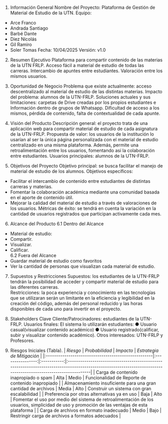 1. Información General
Nombre del Proyecto: Plataforma de Gestión de Material de Estudio de la UTN.
Equipo:
-	Arce Franco 
-	Andrada Santiago
-	Barbé Dante
-	Diez Nicolás
-	Gil Ramiro
-	Soler Tomas
Fecha: 10/04/2025
Versión: v1.0

2. Resumen Ejecutivo
Plataforma para compartir contenido de las materias de la UTN FRLP. Acceso fácil a material de estudio de todas las carreras. Intercambio de apuntes entre estudiantes. Valoración entre los mismos usuarios.

3. Oportunidad de Negocio
Problema que existe actualmente: acceso descentralizado al material de estudio de las distintas materias.
Impacto del problema: alumnos de la UTN-FRLP.
Soluciones actuales y sus limitaciones: carpetas de Drive creadas por los propios estudiantes e Información dentro de grupos de Whatsapp. Dificultad de acceso a los mismos, pérdida de contenido, falta de contextualidad de cada apunte.

4. Visión del Producto
Descripción general: el proyecto trata de una aplicación web para compartir
material de estudio de cada asignatura de la UTN-FRLP.
Propuesta de valor: los usuarios de la institución lo usarían al ser la única página personalizada con el material de estudio centralizado en una misma plataforma. Además, permite una retroalimentación entre los usuarios, fomentando así la colaboración entre estudiantes.
Usuarios principales: alumnos de la UTN-FRLP.

5. Objetivos del Proyecto
Objetivo principal: se busca facilitar el manejo de material de estudio de los
alumnos.
Objetivos específicos:
-  Facilitar el intercambio de contenido entre estudiantes de distintas carreras y materias.
-  Fomentar la colaboración académica mediante una comunidad basada en el aporte de contenido útil.
-  Mejorar la calidad del material de estudio a través de valoraciones de los usuarios.
Métricas de éxito: se tendrá en cuenta la variación en la cantidad de usuarios registrados que participan activamente cada mes.

6. Alcance del Producto 
6.1 Dentro del Alcance 
-  Material de estudio: 
-  Compartir. 
-  Visualizar. 
-  Calificar.  
6.2 Fuera del Alcance 
-  Guardar material de estudio como favoritos 
-  Ver la cantidad de personas que visualizan cada material de estudio.

7. Supuestos y Restricciones 
Supuestos: los estudiantes de la UTN-FRLP tendrán la posibilidad de acceder y 
compartir material de estudio para las diferentes carreras.  
Restricciones: la poca experiencia y conocimiento en las tecnologías que se 
utilizaran serán un limitante en la eficiencia y legibilidad en la creación del código, 
además del personal reducido y las horas disponibles de cada uno para invertir en 
el proyecto. 

8. Stakeholders Clave
Cliente/Patrocinadores: estudiantes de la UTN-FRLP.
Usuarios finales: El sistema lo utilizarán estudiantes:
● Usuario casual(visualizar contenido académico)
● Usuario registrado(calificar, subir y visualizar contenido académico).
Otros interesados: UTN-FRLP y Profesores.

9. Riesgos Iniciales (Tabla).
| *Riesgo*                                          | *Probabilidad* | *Impacto* | *Estrategia de Mitigación*                                                                                                                                   |
|:----------------------------------------------------|:----------------:|:-----------:|:---------------------------------------------------------------------------------------------------------------------------------------------------------------|
| Carga de contenido inapropiado o spam              | Alta             | Medio       | Funcionalidad de Reporte de contenido inapropiado                                                                                                              |
| Almacenamiento insuficiente para una gran cantidad de archivos | Media            | Alto        | Construir un sistema con gran escalabilidad                                                                                                                    |
| Preferencia por otras alternativas ya en uso       | Baja             | Alto        | Fomentar el uso por medio del sistema de retroalimentación de los usuarios, simplicidad de uso y promoción de las ventajas de esta plataforma                 |
| Carga de archivos en formato inadecuado            | Medio            | Bajo        | Restringir carga de archivos a formatos adecuados                                                                                                              |

